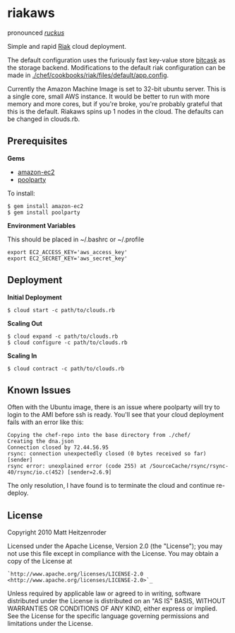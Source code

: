 riakaws
=====================================================
pronounced [*ruckus*](http://dictionary.reference.com/browse/ruckus)

Simple and rapid [Riak](http://riak.basho.com/) cloud deployment.

The default configuration uses the furiously fast key-value store [bitcask](http://blog.basho.com/2010/04/27/hello,-bitcask/) as the storage backend. Modifications to the default riak configuration can be made in [./chef/cookbooks/riak/files/default/app.config](http://github.com/roder/riakaws/blob/master/chef/cookbooks/riak/files/default/app.config).

Currently the Amazon Machine Image is set to 32-bit ubuntu server. This is a single core, small AWS instance.  It would be better to run with more memory and more cores, but if you're broke, you're probably grateful that this is the default. Riakaws spins up 1 nodes in the cloud.  The defaults can be changed in clouds.rb.

Prerequisites
----------------

**Gems**

* [amazon-ec2](http://github.com/grempe/amazon-ec2)
* [poolparty](http://poolpartyrb.com)

To install:

    $ gem install amazon-ec2
    $ gem install poolparty

**Environment Variables**


This should be placed in ~/.bashrc or ~/.profile

    export EC2_ACCESS_KEY='aws_access_key'
    export EC2_SECRET_KEY='aws_secret_key'

Deployment
--------------------

**Initial Deployment**

    $ cloud start -c path/to/clouds.rb
    
**Scaling Out**

    $ cloud expand -c path/to/clouds.rb
    $ cloud configure -c path/to/clouds.rb
    
**Scaling In**
    
    $ cloud contract -c path/to/clouds.rb

Known Issues
------------

Often with the Ubuntu image, there is an issue where poolparty will try to login to the AMI before ssh is ready.  You'll see that your cloud deployment fails with an error like this:

    Copying the chef-repo into the base directory from ./chef/
    Creating the dna.json
    Connection closed by 72.44.56.95
    rsync: connection unexpectedly closed (0 bytes received so far) [sender]
    rsync error: unexplained error (code 255) at /SourceCache/rsync/rsync-40/rsync/io.c(452) [sender=2.6.9]
    
The only resolution, I have found is to terminate the cloud and continue re-deploy.
    
License
-------
Copyright 2010 Matt Heitzenroder

Licensed under the Apache License, Version 2.0 (the "License");
you may not use this file except in compliance with the License.
You may obtain a copy of the License at


    `http://www.apache.org/licenses/LICENSE-2.0 <http://www.apache.org/licenses/LICENSE-2.0>`_

Unless required by applicable law or agreed to in writing, software
distributed under the License is distributed on an "AS IS" BASIS,
WITHOUT WARRANTIES OR CONDITIONS OF ANY KIND, either express or implied.
See the License for the specific language governing permissions and
limitations under the License.